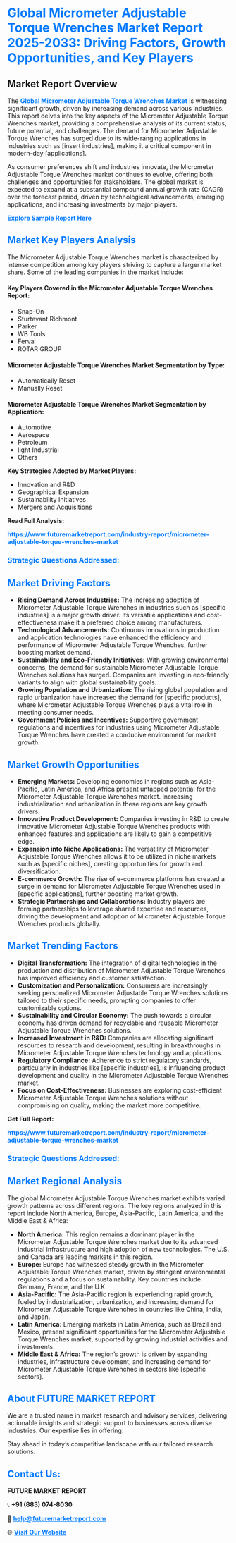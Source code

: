 <h1 style="color: #007BFF;">Global Micrometer Adjustable Torque Wrenches Market Report 2025-2033: Driving Factors, Growth Opportunities, and Key Players</h1>

<section id="overview">
<h2>Market Report Overview</h2>
<p>The <a href="https://www.futuremarketreport.com/industry-report/micrometer-adjustable-torque-wrenches-market" style="color: #007BFF; text-decoration: none;"><strong>Global Micrometer Adjustable Torque Wrenches Market</strong></a> is witnessing significant growth, driven by increasing demand across various industries. This report delves into the key aspects of the Micrometer Adjustable Torque Wrenches market, providing a comprehensive analysis of its current status, future potential, and challenges. The demand for Micrometer Adjustable Torque Wrenches has surged due to its wide-ranging applications in industries such as [insert industries], making it a critical component in modern-day [applications].</p>
<p>As consumer preferences shift and industries innovate, the Micrometer Adjustable Torque Wrenches market continues to evolve, offering both challenges and opportunities for stakeholders. The global market is expected to expand at a substantial compound annual growth rate (CAGR) over the forecast period, driven by technological advancements, emerging applications, and increasing investments by major players.</p>
</section>

<section id="overview">
<p><a href="https://www.futuremarketreport.com/request-sample/reportId=92525" style="color: #007BFF; text-decoration: none;"><strong>Explore Sample Report Here</strong></a></p>
</section>

<section id="key-players">
<h2 style="color: #007BFF;">Market Key Players Analysis</h2>
<p>The Micrometer Adjustable Torque Wrenches market is characterized by intense competition among key players striving to capture a larger market share. Some of the leading companies in the market include:</p>
<h4>Key Players Covered in the Micrometer Adjustable Torque Wrenches Report:</h4>
<ul><li>Snap-On</li><li>Sturtevant Richmont</li><li>Parker</li><li>WB Tools</li><li>Ferval</li><li>ROTAR GROUP</li></ul>
<h4>Micrometer Adjustable Torque Wrenches Market Segmentation by Type:</h4>
<ul><li>Automatically Reset</li><li>Manually Reset</li></ul>

<h4>Micrometer Adjustable Torque Wrenches Market Segmentation by Application:</h4>
<ul><li>Automotive</li><li>Aerospace</li><li>Petroleum</li><li>light Industrial</li><li>Others</li></ul>
<p><strong>Key Strategies Adopted by Market Players:</strong></p>
<ul>
<li>Innovation and R&D</li>
<li>Geographical Expansion</li>
<li>Sustainability Initiatives</li>
<li>Mergers and Acquisitions</li>
</ul>
</section>

<section>
<p><strong>Read Full Analysis: </strong></p><a href="https://www.futuremarketreport.com/industry-report/micrometer-adjustable-torque-wrenches-market" style="color: #007BFF; text-decoration: none;"><strong>https://www.futuremarketreport.com/industry-report/micrometer-adjustable-torque-wrenches-market</strong></a>
<h3 style="color: #007BFF;">Strategic Questions Addressed:</h3>
</section>

<section id="driving-factors">
<h2 style="color: #007BFF;">Market Driving Factors</h2>
<ul>
<li><strong>Rising Demand Across Industries:</strong> The increasing adoption of Micrometer Adjustable Torque Wrenches in industries such as [specific industries] is a major growth driver. Its versatile applications and cost-effectiveness make it a preferred choice among manufacturers.</li>
<li><strong>Technological Advancements:</strong> Continuous innovations in production and application technologies have enhanced the efficiency and performance of Micrometer Adjustable Torque Wrenches, further boosting market demand.</li>
<li><strong>Sustainability and Eco-Friendly Initiatives:</strong> With growing environmental concerns, the demand for sustainable Micrometer Adjustable Torque Wrenches solutions has surged. Companies are investing in eco-friendly variants to align with global sustainability goals.</li>
<li><strong>Growing Population and Urbanization:</strong> The rising global population and rapid urbanization have increased the demand for [specific products], where Micrometer Adjustable Torque Wrenches plays a vital role in meeting consumer needs.</li>
<li><strong>Government Policies and Incentives:</strong> Supportive government regulations and incentives for industries using Micrometer Adjustable Torque Wrenches have created a conducive environment for market growth.</li>
</ul>
</section>

<section id="growth-opportunities">
<h2 style="color: #007BFF;">Market Growth Opportunities</h2>
<ul>
<li><strong>Emerging Markets:</strong> Developing economies in regions such as Asia-Pacific, Latin America, and Africa present untapped potential for the Micrometer Adjustable Torque Wrenches market. Increasing industrialization and urbanization in these regions are key growth drivers.</li>
<li><strong>Innovative Product Development:</strong> Companies investing in R&D to create innovative Micrometer Adjustable Torque Wrenches products with enhanced features and applications are likely to gain a competitive edge.</li>
<li><strong>Expansion into Niche Applications:</strong> The versatility of Micrometer Adjustable Torque Wrenches allows it to be utilized in niche markets such as [specific niches], creating opportunities for growth and diversification.</li>
<li><strong>E-commerce Growth:</strong> The rise of e-commerce platforms has created a surge in demand for Micrometer Adjustable Torque Wrenches used in [specific applications], further boosting market growth.</li>
<li><strong>Strategic Partnerships and Collaborations:</strong> Industry players are forming partnerships to leverage shared expertise and resources, driving the development and adoption of Micrometer Adjustable Torque Wrenches products globally.</li>
</ul>
</section>

<section id="trending-factors">
<h2 style="color: #007BFF;">Market Trending Factors</h2>
<ul>
<li><strong>Digital Transformation:</strong> The integration of digital technologies in the production and distribution of Micrometer Adjustable Torque Wrenches has improved efficiency and customer satisfaction.</li>
<li><strong>Customization and Personalization:</strong> Consumers are increasingly seeking personalized Micrometer Adjustable Torque Wrenches solutions tailored to their specific needs, prompting companies to offer customizable options.</li>
<li><strong>Sustainability and Circular Economy:</strong> The push towards a circular economy has driven demand for recyclable and reusable Micrometer Adjustable Torque Wrenches solutions.</li>
<li><strong>Increased Investment in R&D:</strong> Companies are allocating significant resources to research and development, resulting in breakthroughs in Micrometer Adjustable Torque Wrenches technology and applications.</li>
<li><strong>Regulatory Compliance:</strong> Adherence to strict regulatory standards, particularly in industries like [specific industries], is influencing product development and quality in the Micrometer Adjustable Torque Wrenches market.</li>
<li><strong>Focus on Cost-Effectiveness:</strong> Businesses are exploring cost-efficient Micrometer Adjustable Torque Wrenches solutions without compromising on quality, making the market more competitive.</li>
</ul>
</section>

<section>
<p><strong>Get Full Report: </strong></p><a href="https://www.futuremarketreport.com/industry-report/micrometer-adjustable-torque-wrenches-market" style="color: #007BFF; text-decoration: none;"><strong>https://www.futuremarketreport.com/industry-report/micrometer-adjustable-torque-wrenches-market</strong></a>
<h3 style="color: #007BFF;">Strategic Questions Addressed:</h3>
</section>


<section id="regional-analysis">
<h2 style="color: #007BFF;">Market Regional Analysis</h2>
<p>The global Micrometer Adjustable Torque Wrenches market exhibits varied growth patterns across different regions. The key regions analyzed in this report include North America, Europe, Asia-Pacific, Latin America, and the Middle East & Africa:</p>
<ul>
<li><strong>North America:</strong> This region remains a dominant player in the Micrometer Adjustable Torque Wrenches market due to its advanced industrial infrastructure and high adoption of new technologies. The U.S. and Canada are leading markets in this region.</li>
<li><strong>Europe:</strong> Europe has witnessed steady growth in the Micrometer Adjustable Torque Wrenches market, driven by stringent environmental regulations and a focus on sustainability. Key countries include Germany, France, and the U.K.</li>
<li><strong>Asia-Pacific:</strong> The Asia-Pacific region is experiencing rapid growth, fueled by industrialization, urbanization, and increasing demand for Micrometer Adjustable Torque Wrenches in countries like China, India, and Japan.</li>
<li><strong>Latin America:</strong> Emerging markets in Latin America, such as Brazil and Mexico, present significant opportunities for the Micrometer Adjustable Torque Wrenches market, supported by growing industrial activities and investments.</li>
<li><strong>Middle East & Africa:</strong> The region’s growth is driven by expanding industries, infrastructure development, and increasing demand for Micrometer Adjustable Torque Wrenches in sectors like [specific sectors].</li>
</ul>
</section>

<footer>
<h2 style="color: #007BFF;">About FUTURE MARKET REPORT</h2>
<p>We are a trusted name in market research and advisory services, delivering actionable insights and strategic support to businesses across diverse industries. Our expertise lies in offering:</p>

<p>Stay ahead in today’s competitive landscape with our tailored research solutions.</p>

<h2 style="color: #007BFF;">Contact Us:</h2>
<p><strong>FUTURE MARKET REPORT</strong></p>
<p>📞 <strong>+91 (883) 074-8030</strong></p>
<p>📧 <strong><a href="mailto:help@futuremarketreport.com" style="color: #007BFF;">help@futuremarketreport.com</a></strong></p>
<p>🌐 <strong><a href="https://www.futuremarketreport.com/" style="color: #007BFF;">Visit Our Website</a></strong></p>
</footer>